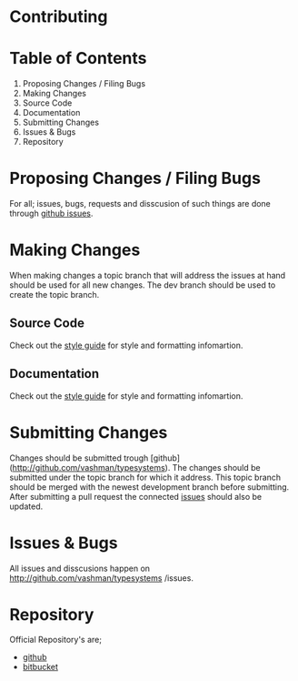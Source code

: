 Contributing
==========================================================================

Table of Contents
==========================================================================
1. Proposing Changes / Filing Bugs
2. Making Changes
  1. Source Code
  2. Documentation
3. Submitting Changes
4. Issues & Bugs
5. Repository

Proposing Changes / Filing Bugs
==========================================================================
For all; issues, bugs, requests and disscusion of such things are done
through [github issues][issues].

Making Changes
==========================================================================
When making changes a topic branch that will address the issues at hand
should be used for all new changes. The dev branch should be used to
create the topic branch.

Source Code
--------------------------------------------------------------------------
Check out the [style guide][src.style] for style and formatting
infomartion.

Documentation
--------------------------------------------------------------------------
Check out the [style guide][doc.style] for style and formatting
infomartion.

Submitting Changes
==========================================================================
Changes should be submitted trough [github]
(http://github.com/vashman/typesystems). The changes should be submitted
under the topic branch for which it address. This topic branch should be
merged with the newest development branch before submitting. 
After submitting a pull request the connected [issues][issues] should also
be updated.

Issues & Bugs
==========================================================================
All issues and disscusions happen on http://github.com/vashman/typesystems
/issues.

Repository
==========================================================================
Official Repository's are;
* [github](http://github.com/vashman/typesystems)
* [bitbucket](http://bitbucket.org/sambabus/typesystems)

[issues]: http://www.github.com/vashman/typesystems/issues
[src.style]: http://www.github.com/404
[doc.style]: http://www.github.com/404
